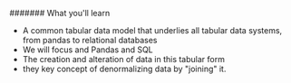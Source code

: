 ####### What you'll learn

- A common tabular data model that underlies all tabular data systems, from pandas to relational databases
- We will focus and Pandas and SQL
- The creation and alteration of data in this tabular form
- they key concept of denormalizing data by "joining" it.
